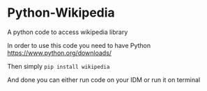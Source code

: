 # Python-Wikipedia
A python code to access wikipedia library

In order to use this code you need to have Python
https://www.python.org/downloads/

Then simply 
`pip install wikipedia`

And done you can either run code on your IDM or run it on terminal
